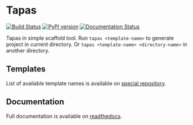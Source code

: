 # Tapas

[![Build Status](https://travis-ci.org/tapas-scaffold-tool/tapas.svg?branch=master)](https://travis-ci.org/tapas-scaffold-tool/tapas)
[![PyPI version](https://badge.fury.io/py/tapas.svg)](https://badge.fury.io/py/tapas)
[![Documentation Status](https://readthedocs.org/projects/tapas-scaffold-tool/badge/?version=latest)](https://tapas-scaffold-tool.readthedocs.io/en/latest/?badge=latest)

Tapas in simple scaffold tool.
Run `tapas <template-name>` to generate project in current directory.
Or `tapas <template-name> <directory-name>` in another directory.

## Templates

List of available template names is available on [special repository](https://github.com/tapas-scaffold-tool/tapas-index).

## Documentation

Full documentation is available on [readthedocs](https://tapas-scaffold-tool.readthedocs.io).

